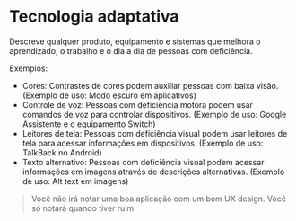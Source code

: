 # Tecnologia adaptativa
Descreve qualquer produto, equipamento e sistemas que melhora o aprendizado, o trabalho e o dia a dia de pessoas com deficiência.

Exemplos:
- Cores: Contrastes de cores podem auxiliar pessoas com baixa visão. (Exemplo de uso: Modo escuro em aplicativos)
- Controle de voz: Pessoas com deficiência motora podem usar comandos de voz para controlar dispositivos. (Exemplo de uso: Google Assistente e o equipamento Switch)
- Leitores de tela: Pessoas com deficiência visual podem usar leitores de tela para acessar informações em dispositivos. (Exemplo de uso: TalkBack no Android)
- Texto alternativo: Pessoas com deficiência visual podem acessar informações em imagens através de descrições alternativas. (Exemplo de uso: Alt text em imagens)


> Você não irá notar uma boa aplicação com um bom UX design. Você só notará quando tiver ruim.